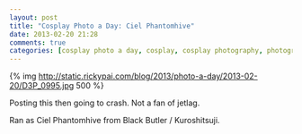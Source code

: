 ```yaml
---
layout: post
title: "Cosplay Photo a Day: Ciel Phantomhive"
date: 2013-02-20 21:28
comments: true
categories: [cosplay photo a day, cosplay, cosplay photography, photography, Ciel Phantomhive, Black Butler, Kuroshitsuji]
---
```


{% img http://static.rickypai.com/blog/2013/photo-a-day/2013-02-20/D3P_0995.jpg 500 %}

Posting this then going to crash. Not a fan of jetlag.

Ran as Ciel Phantomhive from Black Butler / Kuroshitsuji.